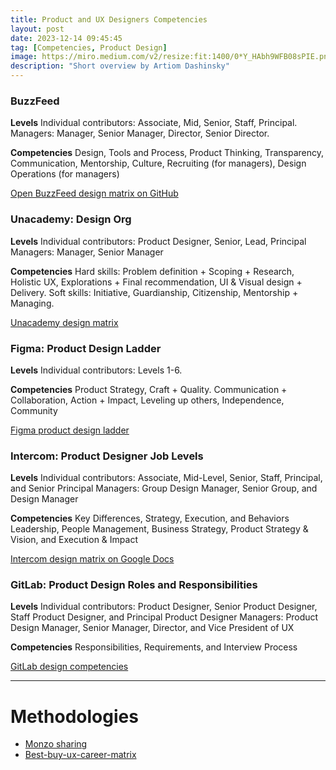 ```yaml
---
title: Product and UX Designers Competencies
layout: post
date: 2023-12-14 09:45:45
tag: [Competencies, Product Design]
image: https://miro.medium.com/v2/resize:fit:1400/0*Y_HAbh9WFB08sPIE.png
description: "Short overview by Artiom Dashinsky"
---
```


### BuzzFeed
**Levels**
Individual contributors: Associate, Mid, Senior, Staff, Principal.
Managers: Manager, Senior Manager, Director, Senior Director.

**Competencies**
Design, Tools and Process, Product Thinking, Transparency, Communication, Mentorship, Culture, Recruiting (for managers), Design Operations (for managers)

[Open BuzzFeed design matrix on GitHub](https://github.com/buzzfeed/design/blob/master/product-design-roles.md)

### Unacademy: Design Org
**Levels**
Individual contributors: Product Designer, Senior, Lead, Principal
Managers: Manager, Senior Manager

**Competencies**
Hard skills: Problem definition + Scoping + Research, Holistic UX, Explorations + Final recommendation, UI & Visual design + Delivery.
Soft skills: Initiative, Guardianship, Citizenship, Mentorship + Managing.

[Unacademy design matrix](https://hvpandya.com/design-org-at-unacademy)

### Figma: Product Design Ladder
**Levels**
Individual contributors: Levels 1-6.

**Competencies**
Product Strategy, Craft + Quality. Communication + Collaboration, Action + Impact, Leveling up others, Independence, Community

[Figma product design ladder](https://nlevin.com/figma/ladder/)

### Intercom: Product Designer Job Levels
**Levels**
Individual contributors: Associate, Mid-Level, Senior, Staff, Principal, and Senior Principal
Managers: Group Design Manager, Senior Group, and Design Manager

**Competencies**
Key Differences, Strategy, Execution, and Behaviors
Leadership, People Management, Business Strategy, Product Strategy & Vision, and Execution & Impact

[Intercom design matrix on Google Docs](https://docs.google.com/document/d/1YloFi80QoXPk5-U9ga1Ivxojamy7dU4MsaUNnQs8Rig/edit)

### GitLab: Product Design Roles and Responsibilities
**Levels**
Individual contributors: Product Designer, Senior Product Designer, Staff Product Designer, and Principal Product Designer
Managers: Product Design Manager, Senior Manager, Director, and Vice President of UX

**Competencies**
Responsibilities, Requirements, and Interview Process

[GitLab design competencies](https://handbook.gitlab.com/job-families/product/product-design-management/)

---

# Methodologies

- [Monzo sharing](https://monzo.com/blog/2023/06/01/finding-your-fit-in-a-new-product-team/)
- [Best-buy-ux-career-matrix](http://www.jackstockholm.com/best-buy-ux-career-matrix)
